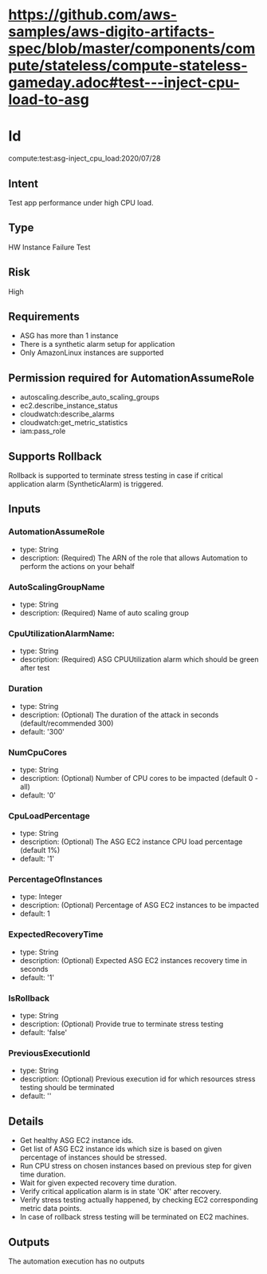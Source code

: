 # https://github.com/aws-samples/aws-digito-artifacts-spec/blob/master/components/compute/stateless/compute-stateless-gameday.adoc#test---inject-cpu-load-to-asg
# Id
compute:test:asg-inject_cpu_load:2020/07/28

## Intent
Test app performance under high CPU load. 

## Type
HW Instance Failure Test

## Risk
High

## Requirements
* ASG has more than 1 instance
* There is a synthetic alarm setup for application
* Only AmazonLinux instances are supported 

## Permission required for AutomationAssumeRole
* autoscaling.describe_auto_scaling_groups
* ec2.describe_instance_status
* cloudwatch:describe_alarms
* cloudwatch:get_metric_statistics
* iam:pass_role

## Supports Rollback
Rollback is supported to terminate stress testing in case if critical application alarm (SyntheticAlarm) is triggered.

## Inputs

### AutomationAssumeRole
  * type: String
  * description: (Required) The ARN of the role that allows Automation to perform the actions on your behalf
### AutoScalingGroupName
  * type: String
  * description: (Required) Name of auto scaling group
### CpuUtilizationAlarmName:
  * type: String
  * description: (Required) ASG CPUUtilization alarm which should be green after test
### Duration
  * type: String
  * description: (Optional) The duration of the attack in seconds (default/recommended 300)
  * default: '300'
### NumCpuCores
  * type: String
  * description: (Optional) Number of CPU cores to be impacted (default 0 - all)
  * default: '0'
### CpuLoadPercentage
  * type: String
  * description: (Optional) The ASG EC2 instance CPU load percentage (default 1%)
  * default: '1'
### PercentageOfInstances
  * type: Integer
  * description: (Optional) Percentage of ASG EC2 instances to be impacted
  * default: 1
### ExpectedRecoveryTime
  * type: String
  * description: (Optional) Expected ASG EC2 instances recovery time in seconds
  * default: '1'
### IsRollback
  * type: String
  * description: (Optional) Provide true to terminate stress testing
  * default: 'false'
### PreviousExecutionId
  * type: String
  * description: (Optional) Previous execution id for which resources stress testing should be terminated
  * default: ''
  
## Details
  * Get healthy ASG EC2 instance ids.  
  * Get list of ASG EC2 instance ids which size is based on given percentage of instances should be stressed.
  * Run CPU stress on chosen instances based on previous step for given time duration.
  * Wait for given expected recovery time duration.
  * Verify critical application alarm is in state 'OK' after recovery.
  * Verify stress testing actually happened, by checking EC2 corresponding metric data points.
  * In case of rollback stress testing will be terminated on EC2 machines.
 
## Outputs
The automation execution has no outputs
